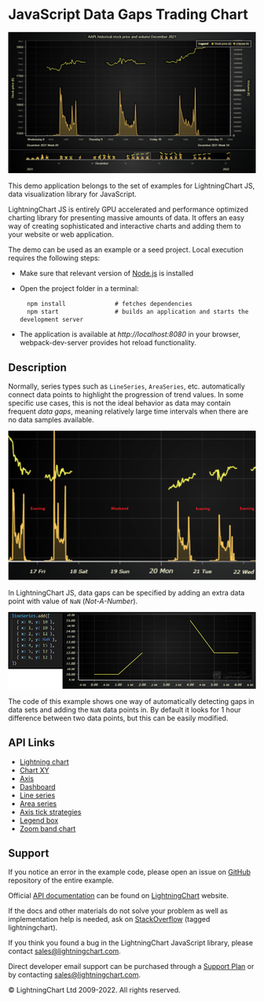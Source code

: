 # JavaScript Data Gaps Trading Chart

![JavaScript Data Gaps Trading Chart](dataGaps-darkGold.png)

This demo application belongs to the set of examples for LightningChart JS, data visualization library for JavaScript.

LightningChart JS is entirely GPU accelerated and performance optimized charting library for presenting massive amounts of data. It offers an easy way of creating sophisticated and interactive charts and adding them to your website or web application.

The demo can be used as an example or a seed project. Local execution requires the following steps:

-   Make sure that relevant version of [Node.js](https://nodejs.org/en/download/) is installed
-   Open the project folder in a terminal:

          npm install              # fetches dependencies
          npm start                # builds an application and starts the development server

-   The application is available at _http://localhost:8080_ in your browser, webpack-dev-server provides hot reload functionality.


## Description

Normally, series types such as `LineSeries`, `AreaSeries`, etc. automatically connect data points to highlight the progression of trend values. In some specific use cases, this is not the ideal behavior as data may contain frequent _data gaps_, meaning relatively large time intervals when there are no data samples available.

[//]: # 'IMPORTANT: The assets will not show before README.md is built - relative path is different!'

![](./assets/pic1.png)

In LightningChart JS, data gaps can be specified by adding an extra data point with value of `NaN` (_Not-A-Number_).

[//]: # 'IMPORTANT: The assets will not show before README.md is built - relative path is different!'

![](./assets/pic2.png)

The code of this example shows one way of automatically detecting gaps in data sets and adding the `NaN` data points in. By default it looks for 1 hour difference between two data points, but this can be easily modified.


## API Links

* [Lightning chart]
* [Chart XY]
* [Axis]
* [Dashboard]
* [Line series]
* [Area series]
* [Axis tick strategies]
* [Legend box]
* [Zoom band chart]


## Support

If you notice an error in the example code, please open an issue on [GitHub][0] repository of the entire example.

Official [API documentation][1] can be found on [LightningChart][2] website.

If the docs and other materials do not solve your problem as well as implementation help is needed, ask on [StackOverflow][3] (tagged lightningchart).

If you think you found a bug in the LightningChart JavaScript library, please contact sales@lightningchart.com.

Direct developer email support can be purchased through a [Support Plan][4] or by contacting sales@lightningchart.com.

[0]: https://github.com/Arction/
[1]: https://lightningchart.com/lightningchart-js-api-documentation/
[2]: https://lightningchart.com
[3]: https://stackoverflow.com/questions/tagged/lightningchart
[4]: https://lightningchart.com/support-services/

© LightningChart Ltd 2009-2022. All rights reserved.


[Lightning chart]: https://lightningchart.com/js-charts/api-documentation/v5.2.0/functions/lightningChart-1.html
[Chart XY]: https://lightningchart.com/js-charts/api-documentation/v5.2.0/classes/ChartXY.html
[Axis]: https://lightningchart.com/js-charts/api-documentation/v5.2.0/classes/Axis.html
[Dashboard]: https://lightningchart.com/js-charts/api-documentation/v5.2.0/classes/Dashboard.html
[Line series]: https://lightningchart.com/js-charts/api-documentation/v5.2.0/classes/LineSeries.html
[Area series]: https://lightningchart.com/js-charts/api-documentation/v5.2.0/classes/AreaSeriesPositive.html
[Axis tick strategies]: https://lightningchart.com/js-charts/api-documentation/v5.2.0/variables/AxisTickStrategies.html
[Legend box]: https://lightningchart.com/js-charts/api-documentation/v5.2.0/classes/Chart.html#addLegendBox
[Zoom band chart]: https://lightningchart.com/js-charts/api-documentation/v5.2.0/classes/ZoomBandChart.html

